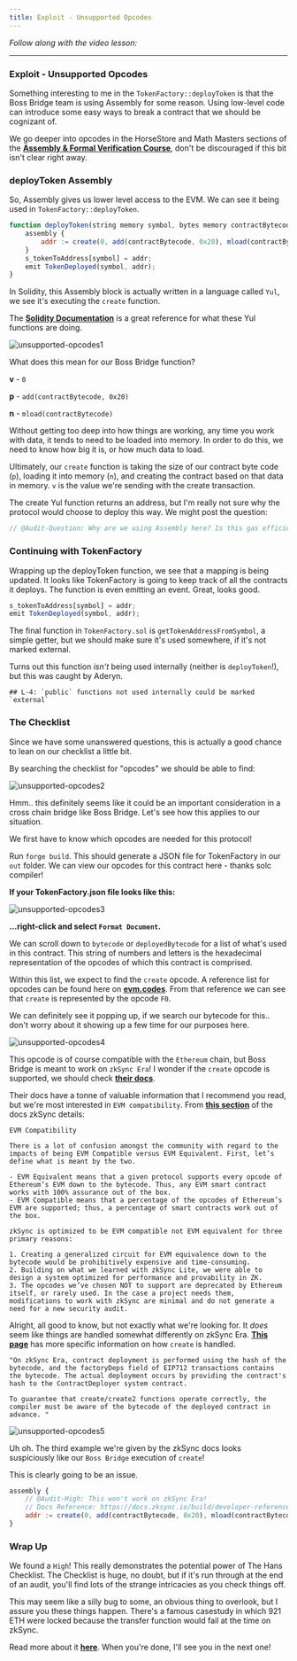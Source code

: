 ```yaml
---
title: Exploit - Unsupported Opcodes
---
```


_Follow along with the video lesson:_

---

### Exploit - Unsupported Opcodes

Something interesting to me in the `TokenFactory::deployToken` is that the Boss Bridge team is using Assembly for some reason. Using low-level code can introduce some easy ways to break a contract that we should be cognizant of.

We go deeper into opcodes in the HorseStore and Math Masters sections of the [**Assembly & Formal Verification Course**](https://updraft.cyfrin.io/courses/formal-verification), don't be discouraged if this bit isn't clear right away.

### deployToken Assembly

So, Assembly gives us lower level access to the EVM. We can see it being used in `TokenFactory::deployToken`.

```js
function deployToken(string memory symbol, bytes memory contractBytecode) public onlyOwner returns (address addr) {
    assembly {
        addr := create(0, add(contractBytecode, 0x20), mload(contractBytecode))
    }
    s_tokenToAddress[symbol] = addr;
    emit TokenDeployed(symbol, addr);
}
```

In Solidity, this Assembly block is actually written in a language called `Yul`, we see it's executing the `create` function.

The [**Solidity Documentation**](https://docs.soliditylang.org/en/latest/yul.html) is a great reference for what these Yul functions are doing.

![unsupported-opcodes1](/security-section-7/10-unsupported-opcodes/unsupported-opcodes1.png)

What does this mean for our Boss Bridge function?

**v** - `0`

**p** - `add(contractBytecode, 0x20)`

**n** - `mload(contractBytecode)`

Without getting too deep into how things are working, any time you work with data, it tends to need to be loaded into memory. In order to do this, we need to know how big it is, or how much data to load.

Ultimately, our `create` function is taking the size of our contract byte code (`p`), loading it into memory (`n`), and creating the contract based on that data in memory. `v` is the value we're sending with the create transaction.

The create Yul function returns an address, but I'm really not sure why the protocol would choose to deploy this way. We might post the question:

```js
// @Audit-Question: Why are we using Assembly here? Is this gas efficient?
```

### Continuing with TokenFactory

Wrapping up the deployToken function, we see that a mapping is being updated. It looks like TokenFactory is going to keep track of all the contracts it deploys. The function is even emitting an event. Great, looks good.

```js
s_tokenToAddress[symbol] = addr;
emit TokenDeployed(symbol, addr);
```

The final function in `TokenFactory.sol` is `getTokenAddressFromSymbol`, a simple getter, but we should make sure it's used somewhere, if it's not marked external.

Turns out this function _isn't_ being used internally (neither is `deployToken`!), but this was caught by Aderyn.

```
## L-4: `public` functions not used internally could be marked `external`
```

### The Checklist

Since we have some unanswered questions, this is actually a good chance to lean on our checklist a little bit.

By searching the checklist for "opcodes" we should be able to find:

![unsupported-opcodes2](/security-section-7/10-unsupported-opcodes/unsupported-opcodes2.png)

Hmm.. this definitely seems like it could be an important consideration in a cross chain bridge like Boss Bridge. Let's see how this applies to our situation.

We first have to know which opcodes are needed for this protocol!

Run `forge build`. This should generate a JSON file for TokenFactory in our `out` folder. We can view our opcodes for this contract here - thanks solc compiler!

**If your TokenFactory.json file looks like this:**

![unsupported-opcodes3](/security-section-7/10-unsupported-opcodes/unsupported-opcodes3.png)

**...right-click and select `Format Document`.**

We can scroll down to `bytecode` or `deployedBytecode` for a list of what's used in this contract. This string of numbers and letters is the hexadecimal representation of the opcodes of which this contract is comprised.

Within this list, we expect to find the `create` opcode. A reference list for opcodes can be found here on [**evm.codes**](https://www.evm.codes/). From that reference we can see that `create` is represented by the opcode `F0`.

We can definitely see it popping up, if we search our bytecode for this.. don't worry about it showing up a few time for our purposes here.

![unsupported-opcodes4](/security-section-7/10-unsupported-opcodes/unsupported-opcodes4.png)

This opcode is of course compatible with the `Ethereum` chain, but Boss Bridge is meant to work on `zkSync Era`! I wonder if the `create` opcode is supported, we should check [**their docs**](https://docs.zksync.io/).

Their docs have a tonne of valuable information that I recommend you read, but we're most interested in `EVM compatibility`. From [**this section**](https://docs.zksync.io/build/support/faq.html#evm-compatibility) of the docs zkSync details:

    EVM Compatibility

    There is a lot of confusion amongst the community with regard to the impacts of being EVM Compatible versus EVM Equivalent. First, let’s define what is meant by the two.

    - EVM Equivalent means that a given protocol supports every opcode of Ethereum’s EVM down to the bytecode. Thus, any EVM smart contract works with 100% assurance out of the box.
    - EVM Compatible means that a percentage of the opcodes of Ethereum’s EVM are supported; thus, a percentage of smart contracts work out of the box.

    zkSync is optimized to be EVM compatible not EVM equivalent for three primary reasons:

    1. Creating a generalized circuit for EVM equivalence down to the bytecode would be prohibitively expensive and time-consuming.
    2. Building on what we learned with zkSync Lite, we were able to design a system optimized for performance and provability in ZK.
    3. The opcodes we’ve chosen NOT to support are deprecated by Ethereum itself, or rarely used. In the case a project needs them, modifications to work with zkSync are minimal and do not generate a need for a new security audit.

Alright, all good to know, but not exactly what we're looking for. It _does_ seem like things are handled somewhat differently on zkSync Era. [**This page**](https://docs.zksync.io/build/developer-reference/differences-with-ethereum.html) has more specific information on how `create` is handled.

    "On zkSync Era, contract deployment is performed using the hash of the bytecode, and the factoryDeps field of EIP712 transactions contains the bytecode. The actual deployment occurs by providing the contract's hash to the ContractDeployer system contract.

    To guarantee that create/create2 functions operate correctly, the compiler must be aware of the bytecode of the deployed contract in advance. "

![unsupported-opcodes5](/security-section-7/10-unsupported-opcodes/unsupported-opcodes5.png)

Uh oh. The third example we're given by the zkSync docs looks suspiciously like our `Boss Bridge` execution of `create`!

This is clearly going to be an issue.

```js
assembly {
    // @Audit-High: This won't work on zkSync Era!
    // Docs Reference: https://docs.zksync.io/build/developer-reference/differences-with-ethereum.html#create-create2
    addr := create(0, add(contractBytecode, 0x20), mload(contractBytecode))
}
```

### Wrap Up

We found a `High`! This really demonstrates the potential power of The Hans Checklist. The Checklist is huge, no doubt, but if it's run through at the end of an audit, you'll find lots of the strange intricacies as you check things off.

This may seem like a silly bug to some, an obvious thing to overlook, but I assure you these things happen. There's a famous casestudy in which 921 ETH were locked because the transfer function would fail at the time on zkSync.

Read more about it [**here**](https://medium.com/coinmonks/gemstoneido-contract-stuck-with-921-eth-an-analysis-of-why-transfer-does-not-work-on-zksync-era-d5a01807227d). When you're done, I'll see you in the next one!

